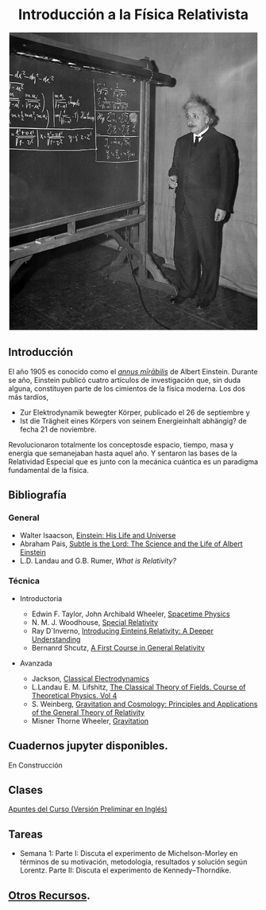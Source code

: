 <H1 style="text-align: center;">Introducción a la Física Relativista</H1>


<p align="center">
  <img src="PICS/Einstein_1.png" width="500" title="hover text">
 
</p>

## Introducción

El año 1905 es conocido como el [*annus mīrābilis*](https://en.wikipedia.org/wiki/Annus_mirabilis_papers) de Albert Einstein.  Durante se año, Einstein publicó cuatro artículos de investigación que, sin duda alguna, constituyen parte de los cimientos de la física moderna. Los dos más tardíos,

* Zur Elektrodynamik bewegter Körper, publicado el 26 de septiembre y  
* Ist die Trägheit eines Körpers von seinem Energieinhalt abhängig? de fecha 21 de noviembre.

Revolucionaron totalmente los conceptosde espacio, tiempo, masa y energía que semanejaban hasta aquel año. Y sentaron las bases de la Relatividad Especial que es junto con la mecánica cuántica es un paradigma fundamental de la física.

## Bibliografía

### General

* Walter Isaacson, [Einstein: His Life and Universe](https://books.google.com.co/books/about/Einstein.html?id=d2WZDgAAQBAJ&redir_esc=y)
* Abraham Pais, [Subtle is the Lord: The Science and the Life of Albert Einstein](https://books.google.com.co/books?id=0QYTDAAAQBAJ&printsec=frontcover&dq=pais+subtle+is+the+lord&hl=en&sa=X&redir_esc=y#v=onepage&q=pais%20subtle%20is%20the%20lord&f=false)
* L.D. Landau and G.B. Rumer, *What is Relativity?*

### Técnica

* Introductoria

  * Edwin F. Taylor, John Archibald Wheeler, [Spacetime Physics](https://books.google.com.co/books?id=PDA8YcvMc_QC&dq=taylor+wheerle+relativity&hl=en&sa=X&redir_esc=y)
  * N. M. J. Woodhouse, [Special Relativity](https://books.google.com.co/books?id=LH4pBAAAQBAJ&printsec=frontcover&dq=woodhouse+special+relativity&hl=en&sa=X&redir_esc=y#v=onepage&q=woodhouse%20special%20relativity&f=false)
  * Ray D´Inverno, [Introducing Einteinś Relativity: A Deeper Understanding](https://books.google.com.co/books?id=oCtzzgEACAAJ&dq=ray+d%C3%ADnverno+relativity&hl=en&sa=X&ved=2ahUKEwjWn9at9Nj6AhXZTjABHSwjB1QQ6AF6BAgMEAI)
  * Bernanrd Shcutz, [A First Course in General Relativity](https://books.google.com.co/books?id=V1CGLi58W7wC&printsec=frontcover&dq=schutz+relativity&hl=en&sa=X&redir_esc=y#v=onepage&q=schutz%20relativity&f=false)

* Avanzada

  * Jackson, [Classical Electrodynamics](https://books.google.com.co/books?id=6VV-EAAAQBAJ&printsec=frontcover&dq=j+d+jackson+classical+electrodynamics&hl=en&sa=X&redir_esc=y#v=onepage&q=j%20d%20jackson%20classical%20electrodynamics&f=false)
  * L.Landau E. M. Lifshitz, [The Classical Theory of Fields. Course of Theoretical Physics. Vol 4](https://books.google.com.co/books?id=X18PF4oKyrUC&printsec=frontcover&dq=landau+lifschitz+the+classical+theory+of+fields&hl=en&sa=X&redir_esc=y#v=onepage&q=landau%20lifschitz%20the%20classical%20theory%20of%20fields&f=false)
  * S. Weinberg, [Gravitation and Cosmology: Principles and Applications of the General Theory of Relativity](https://books.google.com.co/books?id=-QH2PgAACAAJ&dq=weinberg+relativity&hl=en&sa=X&redir_esc=y)
  * Misner Thorne Wheeler, [Gravitation](https://books.google.com.co/books?id=SyQzDwAAQBAJ&printsec=frontcover&dq=misner+thoren+wheeler&hl=en&sa=X&ved=2ahUKEwjpiL24-Nj6AhUvTTABHcDlCaAQ6AF6BAgMEAI#v=onepage&q&f=false)


  
    
## Cuadernos jupyter disponibles.

En Construcción 
 

## Clases

[Apuntes del Curso (Versión Preliminar en Inglés)](lectures/Relativity_I.pdf)

## Tareas

  * Semana 1: Parte I: Discuta el experimento de Michelson-Morley en términos de su motivación, metodología, resultados y solución según Lorentz.
  Parte II: Discuta el experimento de Kennedy–Thorndike.


## [Otros Recursos](Recursos/Resources.md).


